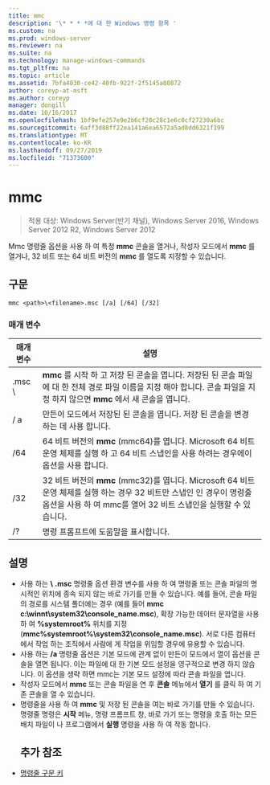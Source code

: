 ```yaml
---
title: mmc
description: '\* * * *에 대 한 Windows 명령 항목 '
ms.custom: na
ms.prod: windows-server
ms.reviewer: na
ms.suite: na
ms.technology: manage-windows-commands
ms.tgt_pltfrm: na
ms.topic: article
ms.assetid: 7bfa4030-ce42-40fb-922f-2f5145a80872
author: coreyp-at-msft
ms.author: coreyp
manager: dongill
ms.date: 10/16/2017
ms.openlocfilehash: 1bf9efe257e9e2b6cf20c28c1e6c0cf27230a6bc
ms.sourcegitcommit: 6aff3d88ff22ea141a6ea6572a5ad8dd6321f199
ms.translationtype: MT
ms.contentlocale: ko-KR
ms.lasthandoff: 09/27/2019
ms.locfileid: "71373600"
---
```

# <a name="mmc"></a>mmc

>적용 대상: Windows Server(반기 채널), Windows Server 2016, Windows Server 2012 R2, Windows Server 2012

Mmc 명령줄 옵션을 사용 하 여 특정 **mmc** 콘솔을 열거나, 작성자 모드에서 **mmc** 를 열거나, 32 비트 또는 64 비트 버전의 **mmc** 를 열도록 지정할 수 있습니다.
## <a name="syntax"></a>구문
```
mmc <path>\<filename>.msc [/a] [/64] [/32]
```
### <a name="parameters"></a>매개 변수

|       매개 변수        |                                                                                                 설명                                                                                                 |
|------------------------|-------------------------------------------------------------------------------------------------------------------------------------------------------------------------------------------------------------|
| <filename>.msc <path>\\ |        **mmc** 를 시작 하 고 저장 된 콘솔을 엽니다. 저장된 된 콘솔 파일에 대 한 전체 경로 파일 이름을 지정 해야 합니다. 콘솔 파일을 지정 하지 않으면 **mmc** 에서 새 콘솔을 엽니다.         |
|           / a           |                                                               만든이 모드에서 저장된 된 콘솔을 엽니다.  저장 된 콘솔을 변경 하는 데 사용 합니다.                                                                |
|          /64           |                         64 비트 버전의 **mmc** (mmc64)를 엽니다. Microsoft 64 비트 운영 체제를 실행 하 고 64 비트 스냅인을 사용 하려는 경우에이 옵션을 사용 합니다.                          |
|          /32           | 32 비트 버전의 **mmc** (mmc32)를 엽니다. Microsoft 64 비트 운영 체제를 실행 하는 경우 32 비트만 스냅인 인 경우이 명령줄 옵션을 사용 하 여 mmc를 열어 32 비트 스냅인을 실행할 수 있습니다. |
|           /?           |                                                                                    명령 프롬프트에 도움말을 표시합니다.                                                                                     |

## <a name="remarks"></a>설명
- 사용 하는 <path> **\\** <filename> **.msc** 명령줄 옵션 환경 변수를 사용 하 여 명령줄 또는 콘솔 파일의 명시적인 위치에 종속 되지 않는 바로 가기를 만들 수 있습니다. 예를 들어, 콘솔 파일의 경로를 시스템 폴더에는 경우 (예를 들어 **mmc c:\winnt\system32\console_name.msc**), 확장 가능한 데이터 문자열을 사용 하 여 **%systemroot%** 위치를 지정 (**mmc%systemroot%\system32\console_name.msc**). 서로 다른 컴퓨터에서 작업 하는 조직에서 사람에 게 작업을 위임할 경우에 유용할 수 있습니다.
- 사용 하는 **/a** 명령줄 옵션은 기본 모드에 관계 없이 만든이 모드에서 열이 옵션을 콘솔을 열면 됩니다. 이는 파일에 대 한 기본 모드 설정을 영구적으로 변경 하지 않습니다. 이 옵션을 생략 하면 mmc는 기본 모드 설정에 따라 콘솔 파일을 엽니다.
- 작성자 모드에서 **mmc** 또는 콘솔 파일을 연 후 **콘솔** 메뉴에서 **열기** 를 클릭 하 여 기존 콘솔을 열 수 있습니다.
- 명령줄을 사용 하 여 **mmc** 및 저장 된 콘솔을 여는 바로 가기를 만들 수 있습니다. 명령줄 명령은 **시작** 메뉴, 명령 프롬프트 창, 바로 가기 또는 명령을 호출 하는 모든 배치 파일이 나 프로그램에서 **실행** 명령을 사용 하 여 작동 합니다.
  ## <a name="additional-references"></a>추가 참조
- [명령줄 구문 키](command-line-syntax-key.md)

